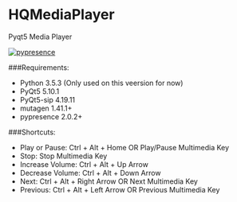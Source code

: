 # HQMediaPlayer
Pyqt5 Media Player

[![pypresence](https://img.shields.io/badge/using-pypresence-00bb88.svg?style=for-the-badge&logo=discord&logoWidth=20)](https://github.com/qwertyquerty/pypresence)

###Requirements:
- Python 3.5.3 (Only used on this veersion for now)
- PyQt5 5.10.1
- PyQt5-sip 4.19.11
- mutagen 1.41.1+
- pypresence 2.0.2+

###Shortcuts:

- Play or Pause: Ctrl + Alt + Home OR Play/Pause Multimedia Key
- Stop: Stop Multimedia Key
- Increase Volume: Ctrl + Alt + Up Arrow
- Decrease Volume: Ctrl + Alt + Down Arrow
- Next: Ctrl + Alt + Right Arrow OR Next Multimedia Key
- Previous: Ctrl + Alt + Left Arrow OR Previous Multimedia Key